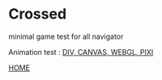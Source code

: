 Crossed
======
minimal game test for all navigator

Animation test : 
[DIV, CANVAS, WEBGL, PIXI](http://lo-th.github.io/crossed/anim.html)

[HOME](http://lo-th.github.io/crossed/)





